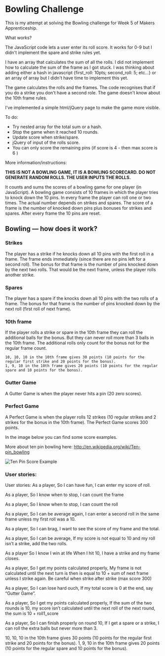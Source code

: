 
Bowling Challenge
=================

This is my attempt at solving the Bowling challenge for Week 5 of Makers Apprenticeship.


What works?

The JavaScript code lets a user enter its roll score. It works for 0-9 but I didn't implement the spare and strike rules yet.

I have an array that calculates the sum of all the rolls. I did not implement how to calculate the sum of the frame as I got stuck. I was thinking about adding either a hash in javascript {first_roll: 10pts; second_roll: 5; etc...} or an array of array but I didn't have time to implement this yet.

The game calculates the rolls and the frames. The code recognises that if you do a strike you don't have a second role. The game doesn't know about the 10th frame rules.

I've implemented a simple html/jQuery page to make the game more visible.


To do:
- Try nested array for the total sum or a hash.
- Stop the game when it reached 10 rounds.
- Update score when strike/spare.
- jQuery of input of the rolls score.
- You can only score the remaining pins (if score is 4 - then max score is 6 )

More information/instructions:

**THIS IS NOT A BOWLING GAME, IT IS A BOWLING SCORECARD. DO NOT GENERATE RANDOM ROLLS. THE USER INPUTS THE ROLLS.**

It counts and sums the scores of a bowling game for one player (in JavaScript). A bowling game consists of 10 frames in which the player tries to knock down the 10 pins. In every frame the player can roll one or two times. The actual number depends on strikes and spares. The score of a frame is the number of knocked down pins plus bonuses for strikes and spares. After every frame the 10 pins are reset.

## Bowling — how does it work?

### Strikes

The player has a strike if he knocks down all 10 pins with the first roll in a frame. The frame ends immediately (since there are no pins left for a second roll). The bonus for that frame is the number of pins knocked down by the next two rolls. That would be the next frame, unless the player rolls another strike.

### Spares

The player has a spare if the knocks down all 10 pins with the two rolls of a frame. The bonus for that frame is the number of pins knocked down by the next roll (first roll of next frame).

### 10th frame

If the player rolls a strike or spare in the 10th frame they can roll the additional balls for the bonus. But they can never roll more than 3 balls in the 10th frame. The additional rolls only count for the bonus not for the regular frame count.

    10, 10, 10 in the 10th frame gives 30 points (10 points for the regular first strike and 20 points for the bonus).
    1, 9, 10 in the 10th frame gives 20 points (10 points for the regular spare and 10 points for the bonus).

### Gutter Game

A Gutter Game is when the player never hits a pin (20 zero scores).

### Perfect Game

A Perfect Game is when the player rolls 12 strikes (10 regular strikes and 2 strikes for the bonus in the 10th frame). The Perfect Game scores 300 points.

In the image below you can find some score examples.

More about ten pin bowling here: http://en.wikipedia.org/wiki/Ten-pin_bowling

![Ten Pin Score Example](images/example_ten_pin_scoring.png)

### User stories:

User stories:
As a player,
So I can have fun,
I can enter my score of roll.

As a player,
So I know when to stop,
I can count the frame

As a player,
So I know when to stop,
I can count the roll

As a player,
So I can be average again,
I can enter a second roll in the same frame unless my first roll was a 10.

As a player,
So I can brag, I want to see the score of my frame and the total.

As a player,
So I can be average,
If my score is not equal to 10 and my roll isn’t a strike, add the two rolls.


As a player
So I know I win at life
When I hit 10, I have a strike and my frame closes.

As a player,
So I get my points calculated properly,
My frame is not calculated until the next turn is then is equal to 10 + sum of next frame unless I strike again. Be careful when strike after strike (max score 300)

As a player,
So I can lose hard ouch,
If my total score is 0 at the end, say “Gutter Game”.

As a player,
So I get my points calculated properly,
If the sum of the two rounds is 10, my score isn’t calculated until the next roll of the next round, the sum is 10 + roll1_score

As a player,
So I can finish properly on round 10,
If I get a spare or a strike, I can roll the extra balls but never more than 3.

10, 10, 10 in the 10th frame gives 30 points (10 points for the regular first strike and 20 points for the bonus).
1, 9, 10 in the 10th frame gives 20 points (10 points for the regular spare and 10 points for the bonus).
